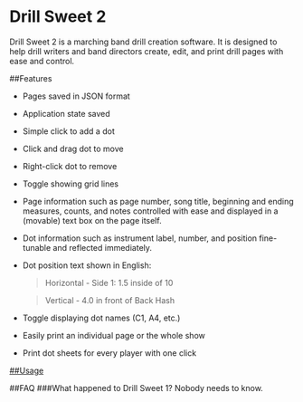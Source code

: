 # Drill Sweet 2
Drill Sweet 2 is a marching band drill creation software. It is designed to help drill writers and band directors create, edit, and print drill pages with ease and control.

##Features
- Pages saved in JSON format
- Application state saved
- Simple click to add a dot
- Click and drag dot to move
- Right-click dot to remove
- Toggle showing grid lines
- Page information such as page number, song title, beginning and ending measures, counts, and notes controlled with ease and displayed in a (movable) text box on the page itself.
- Dot information such as instrument label, number, and position fine-tunable and reflected immediately.
- Dot position text shown in English:

    > Horizontal - Side 1: 1.5 inside of 10

    > Vertical - 4.0 in front of Back Hash
- Toggle displaying dot names (C1, A4, etc.)
- Easily print an individual page or the whole show
- Print dot sheets for every player with one click

[##Usage](../Usage.md)


##FAQ
###What happened to Drill Sweet 1?
Nobody needs to know.
